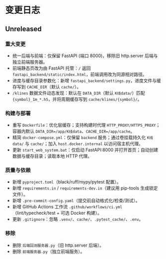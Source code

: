 # 变更日志

## Unreleased

### 重大变更
- 统一后端与前端：仅保留 FastAPI (端口 8000)，移除旧 http.server 后端与独立前端服务器。
- 前端静态页改为由 FastAPI 托管：`/` 返回 `fastapi_backend/static/index.html`，前端调用改为同源相对路径。
- 进度与缓存目录参数化：新增 `fastapi_backend/settings.py`，进度文件与缓存写到 `CACHE_DIR`（默认 `cache/`）。
- `/klines` 数据文件动态发现：默认在 `DATA_DIR`（默认 `K线data/`）匹配 `{symbol}_1m_*.h5`，并将周期缓存写到 `cache/klines/{symbol}/`。

### 构建与部署
- 重写 `Dockerfile`：优化层缓存；支持构建时代理 `HTTP_PROXY/HTTPS_PROXY`；容器内默认 `DATA_DIR=/app/K线data`、`CACHE_DIR=/app/cache`。
- 精简 `docker-compose.yml`：仅保留 `backend` 服务；通过卷挂载持久化 `K线data/` 与 `cache/`；加入 `host.docker.internal` 以访问宿主机代理。
- 更新 `start_web_system.bat`：仅启动 FastAPI:8000 并打开首页；自动创建数据与缓存目录；读取本地 HTTP 代理。

### 质量与依赖
- 新增 `pyproject.toml`（black/ruff/mypy/pytest 配置）。
- 新增 `requirements.in` / `requirements-dev.in`（建议用 pip-tools 生成锁定文件）。
- 新增 `.pre-commit-config.yaml`（提交前自动格式化/检查/测试）。
- 新增 GitHub Actions 工作流 `.github/workflows/ci.yml`（lint/typecheck/test + 可选 Docker 构建）。
- 更新 `.gitignore`：忽略 `.venv/`、`cache/`、`.pytest_cache/`、`.env`。

### 移除
- 删除 `后端回测服务器.py`（旧 http.server 后端）。
- 删除 `前端服务器.py`（独立前端服务）。
